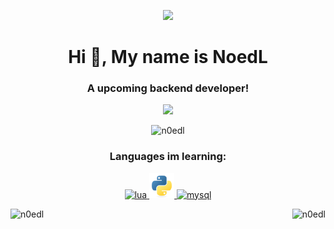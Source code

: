 
<p align="center"> <img src="https://media.discordapp.net/attachments/1116760349677473823/1122106441839419422/Comp-1_1.gif?width=1440&height=192"> </p>
<h1 align="center">Hi 👋, My name is NoedL</h1>
<h3 align="center">A upcoming backend developer!</h3>
<div align="center">
    <img src="https://lanyard.cnrad.dev/api/925538473044234260?hideBadges=true">
</div>
<p align="center"> <img src="https://komarev.com/ghpvc/?username=n0edl&label=Profile%20views&color=3d3d3d&style=flat" alt="n0edl" /> </p>


<h3 align="center">Languages im learning:</h3>
<p align="center"> <a href="https://www.lua.org/" target="_blank" rel="noreferrer"> <img src="https://upload.wikimedia.org/wikipedia/commons/thumb/c/cf/Lua-Logo.svg/1200px-Lua-Logo.svg.png" alt="lua" width="40" height="40"/> </a> <a href="https://www.python.org" target="_blank" rel="noreferrer"> <img src="https://raw.githubusercontent.com/devicons/devicon/master/icons/python/python-original.svg" alt="python" width="40" height="40"/> </a><a href="https://www.mysql.com/" target="_blank" rel="noreferrer"> <img src="https://www.vectorlogo.zone/logos/mysql/mysql-official.svg" alt="mysql" width="40" height="40"/></a> </p>


<p><img align="left" src="https://github-readme-stats.vercel.app/api?username=n0edl&theme=dark" alt="n0edl" /></p>
<p><img align="right" src="https://github-readme-streak-stats.herokuapp.com/?user=n0edl&theme=dark" alt="n0edl" /></p>
